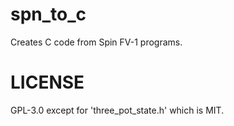 # spn_to_c
Creates C code from Spin FV-1 programs.

# LICENSE
GPL-3.0 except for 'three_pot_state.h' which is MIT.
